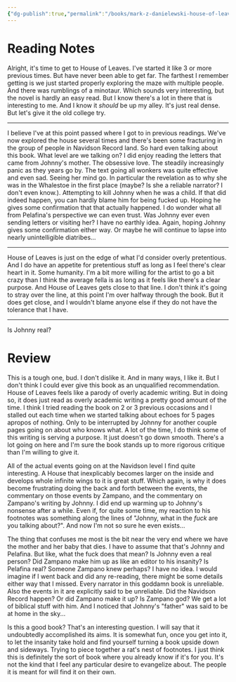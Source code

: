 ```yaml
---
{"dg-publish":true,"permalink":"/books/mark-z-danielewski-house-of-leaves/","tags":["books"],"created":"2024-01-05","updated":"2025-05-15"}
---
```



# Reading Notes

Alright, it's time to get to House of Leaves. I've started it like 3 or more previous times. But have never been able to get far. The farthest I remember getting is we just started properly exploring the maze with multiple people. And there was rumblings of a minotaur. Which sounds very interesting, but the novel is hardly an easy read. But I know there's a lot in there that is interesting to me. And I know it *should* be up my alley. It's just real dense. But let's give it the old college try.

----

I believe I've at this point passed where I got to in previous readings. We've now explored the house several times and there's been some fracturing in the group of people in Navidson Record land. So hard even talking about this book. What level are we talking on? I did enjoy reading the letters that came from Johnny's mother. The obsessive love. The steadily increasingly panic as they years go by. The text going all wonkers was quite effective and even sad. Seeing her mind go. In particular the revelation as to why she was in the Whalestoe in the first place (maybe? Is she a reliable narrator? I don't even know.). Attempting to kill Johnny when he was a child. If that did indeed happen, you can hardly blame him for being fucked up. Hoping he gives some confirmation that that actually happened. I do wonder what all from Pelafina's perspective we can even trust. Was Johnny ever even sending letters or visiting her? I have no earthly idea. Again, hoping Johnny gives some confirmation either way. Or maybe he will continue to lapse into nearly unintelligible diatribes...

----

House of Leaves is just on the edge of what I'd consider overly pretentious. And I do have an appetite for pretentious stuff as long as I feel there's clear heart in it. Some humanity. I'm a bit more willing for the artist to go a bit crazy than I think the average fella is as long as it feels like there's a clear purpose. And House of Leaves gets close to that line. I don't think it's going to stray over the line, at this point I'm over halfway through the book. But it does get close, and I wouldn't blame anyone else if they do not have the tolerance that I have.

----

Is Johnny real?

# Review

This is a tough one, bud. I don't dislike it. And in many ways, I like it. But I don't think I could ever give this book as an unqualified recommendation. House of Leaves feels like a parody of overly academic writing. But in doing so, it does just read as overly academic writing a pretty good amount of the time. I think I tried reading the book on 2 or 3 previous occasions and I stalled out each time when we started talking about echoes for 5 pages apropos of nothing. Only to be interrupted by Johnny for another couple pages going on about who knows what. A lot of the time, I do think some of this writing is serving a purpose. It just doesn't go down smooth. There's a lot going on here and I'm sure the book stands up to more rigorous critique than I'm willing to give it.

All of the actual events going on at the Navidson level I find quite interesting. A House that inexplicably becomes larger on the inside and develops whole infinite wings to it is great stuff. Which again, is why it does become frustrating doing the back and forth between the events, the commentary on those events by Zampano, and the commentary on Zampano's writing by Johnny. I did end up warming up to Johnny's nonsense after a while. Even if, for quite some time, my reaction to his footnotes was something along the lines of "Johnny, what in the *fuck* are you talking about?". And now I'm not so sure he even exists...

The thing that confuses me most is the bit near the very end where we have the mother and her baby that dies. I have to assume that that's Johnny and Pelafina. But like, what the fuck does that mean? Is Johnny even a real person? Did Zampano make him up as like an editor to his insanity? Is Pelafina real? Someone Zampano knew perhaps? I have no idea. I would imagine if I went back and did any re-reading, there might be some details either way that I missed. Every narrator in this goddamn book is unreliable. Also the events in it are explicitly said to be unreliable. Did the Navidson Record happen? Or did Zampano make it up? Is Zampano god? We get a lot of biblical stuff with him. And I noticed that Johnny's "father" was said to be at home in the sky...

Is this a good book? That's an interesting question. I will say that it undoubtedly accomplished its aims. It is somewhat fun, once you get into it, to let the insanity take hold and find yourself turning a book upside down and sideways. Trying to piece together a rat's nest of footnotes. I just think this is definitely the sort of book where you already know if it's for you. It's not the kind that I feel any particular desire to evangelize about. The people it is meant for will find it on their own.
